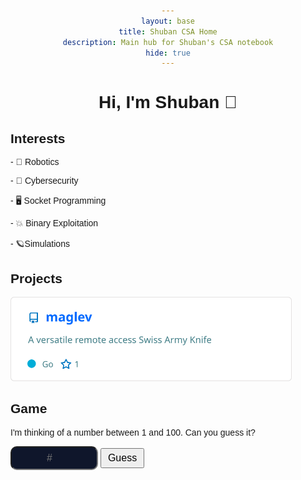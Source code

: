 ```yaml
---
layout: base
title: Shuban CSA Home
description: Main hub for Shuban's CSA notebook
hide: true
---
```


# Hi, I'm Shuban 👋

<h2 style="text-align: left;">Interests</h2>
<p style="text-align: left;"> - 🤖 Robotics<p>
<p style="text-align: left;"> - 🔐 Cybersecurity<p>
<p style="text-align: left;"> - 🖥️ Socket Programming<p>
<p style="text-align: left;"> - 💥 Binary Exploitation<p>
<p style="text-align: left;"> - 🪐Simulations<p>

<div style="text-align: left;">

<h2>Projects</h2>

<a href="https://github.com/shuban-789/maglev" target="_blank"><img src="assets/images/download.svg" width="450"></a>
<br>

<h2>Game</h2>

<meta charset="UTF-8">
<meta name="viewport" content="width=device-width, initial-scale=1.0">
<title>Number Guessing Game</title>
<style>
    body {
        font-family: Arial, sans-serif;
        text-align: center;
        padding-top: 50px;
    }
    input[type="number"] {
        background-color: #0f162b;
        color: #23d2ee;
        width: 132px;
        font-size: 16px;
        border-radius: 10px;
        height: 32px;
        text-align: center;
    }
    button {
        font-size: 16px;
        padding: 5px 10px;
    }
    .result {
        margin-top: 20px;
        font-size: 18px;
        font-weight: bold;
    }
    .input-box {
        width: 500px;  /* Automatic width */
        min-width: 200px; /* Minimum width */
        height: 22px;  /* Fixed height */
        background-color: #0f162b;
        color: #23d2ee;
    }
</style>
<p>I'm thinking of a number between 1 and 100. Can you guess it?</p>
<input type="number" id="guessInput" min="1" max="100" placeholder="#" width="400px">
<button onclick="checkGuess()" type="button" class="button">Guess</button>
<div class="result" id="result"></div>

<script>
    let secretNumber = Math.floor(Math.random() * 100) + 1;
    let attempts = 0;

    function checkGuess() {
        let userGuess = parseInt(document.getElementById('guessInput').value);
        let result = document.getElementById('result');
        attempts++;

        if (isNaN(userGuess) || userGuess < 1 || userGuess > 100) {
            result.textContent = "Please enter a valid number between 1 and 100.";
            return;
        }

        if (userGuess === secretNumber) {
                result.textContent = `Congratulations! You guessed it in ${attempts} attempts.`;
        } else if (userGuess < secretNumber) {
                result.textContent = "Too low! Try again.";
        } else {
            result.textContent = "Too high! Try again.";
        }
    }
</script>